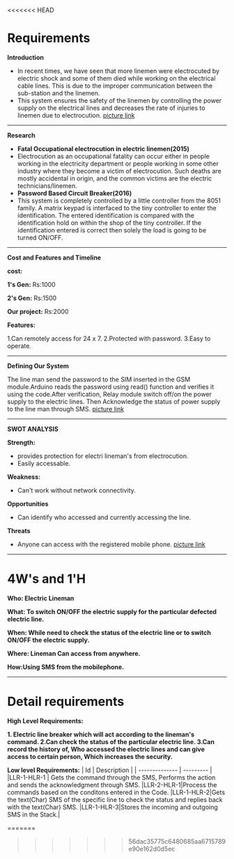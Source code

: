 <<<<<<< HEAD
# **Requirements**

**Introduction**

- In recent times, we have seen that more linemen were electrocuted by electric shock and some of them died while working on the electrical cable lines. This is due to the improper communication between the sub-station and the linemen.
- This system ensures the safety of the linemen by controlling the power supply on the electrical lines and decreases the rate of injuries to linemen due to electrocution.
[picture link](https://www.google.com/imgres?imgurl=https%3A%2F%2Fhacksterio.s3.amazonaws.com%2Fuploads%2Fattachments%2F294045%2Fgsm-based-home-automation-system-circuit-diagram_vJAuQxqAl0.gif&imgrefurl=https%3A%2F%2Fcreate.arduino.cc%2Fprojecthub%2Fbrink-io%2Fgsm-based-home-automation-fe5e57&tbnid=vtwGJXn7Up6SnM&vet=12ahUKEwjA__SW4KH0AhVbi9gFHYkZD-sQMygPegUIARDMAQ..i&docid=_4yQ3LCW-Dcm8M&w=954&h=637&itg=1&q=electric%20line%20breaker%20using%20ardiuno%20and%20gsm%20module&ved=2ahUKEwjA__SW4KH0AhVbi9gFHYkZD-sQMygPegUIARDMAQ)
****
**Research**

- **Fatal Occupational electrocution in electric linemen(2015)**
- 
    Electrocution as an occupational fatality can occur either in people working in the electricity department or people working in some other industry where they become a victim of electrocution. Such deaths are mostly accidental in origin, and the common victims are the electric technicians/linemen.
- **Password Based Circuit Breaker(2016)**
- 
     This system is completely controlled by a little controller from the 8051 family. A matrix keypad is interfaced to the tiny controller to enter the identification. The entered identification is compared with the identification hold on within the shop of the tiny controller. If the identification entered is correct then solely the load is going to be turned ON/OFF.
****
**Cost and Features and Timeline**

**cost:** 

**1&#39;s Gen:** Rs:1000

**2&#39;s Gen:** Rs:1500

**Our project:** Rs:2000

**Features:**

1.Can remotely access for 24 x 7.
2.Protected with password.
3.Easy to operate.
****
**Defining Our System**

The line man send the password to the SIM inserted in the GSM module.Arduino reads the password using read() function and verifies it using the code.After verification, Relay module switch off/on the power supply to the electric lines. Then Acknowledge the status of power supply to the line man through SMS.
[picture link](https://www.google.com/imgres?imgurl=x-raw-image%3A%2F%2F%2F9c2c97cceb99cf86d0a26ba300b5723ab31e36a2c9c3ad5c69ad78a71b8c2975&imgrefurl=https%3A%2F%2Fwww.ijariit.com%2Fmanuscripts%2Fv3i3%2FV3I3-1553.pdf&tbnid=hs-Z68yXLJz-LM&vet=12ahUKEwjA__SW4KH0AhVbi9gFHYkZD-sQMygHegUIARC8AQ..i&docid=yDSYoyGoZIIUvM&w=625&h=675&itg=1&q=electric%20line%20breaker%20using%20ardiuno%20and%20gsm%20module&ved=2ahUKEwjA__SW4KH0AhVbi9gFHYkZD-sQMygHegUIARC8AQ)

****
**SWOT ANALYSIS**

**Strength:**
- provides protection for electri lineman's from electrocution.
- Easily accessable.

**Weakness:**
- Can't work without network connectivity. 

**Opportunities**
- Can identify who accessed and currently accessing the line.

**Threats**
- Anyone can access with the registered mobile phone.
[picture link](https://predictabledesigns.com/wp-content/uploads/2017/05/GSM_Fritzing2.jpg)
****

# **4W&#39;s and 1&#39;H**

**Who: Electric Lineman**

**What: To switch ON/OFF the electric supply for the particular defected electric line.**

**When: While need to check the status of the electric line or to switch ON/OFF the electric supply.**

**Where: Lineman Can access from anywhere.**

**How:Using SMS from the mobilephone.**
****
# **Detail requirements**

**High Level Requirements:**

**1. Electric line breaker which will act according to the lineman's command.
2.Can check the status of the particular electric line.
3.Can record the history of, Who accessed the electric lines and can give access to certain person, Which increases the security.**

**Low level Requirements:**
| Id             |   Description |
| -------------- | --------- |
|LLR-1-HLR-1 |   Gets the command through the SMS, Performs the action and sends the acknowledgment through SMS.
|LLR-2-HLR-1|Process the commands based on the conditons entered in the Code.
|LLR-1-HLR-2|Gets the text(Char) SMS of the specific line to check the status and replies back with the text(Char) SMS.
|LLR-1-HLR-3|Stores the incoming and outgoing SMS in the Stack.|

=======
>>>>>>> 56dac35775c6480685aa6715789e90e162d0d5ec

